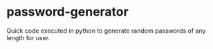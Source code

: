 # password-generator
Quick code executed in python to generate random passwords of any length for user.
